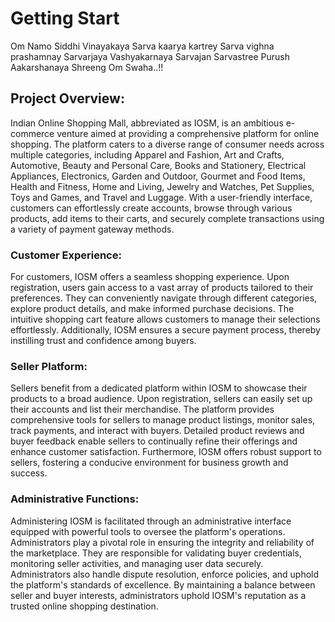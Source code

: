 # Getting Start

Om Namo Siddhi Vinayakaya Sarva kaarya kartrey Sarva vighna prashamnay Sarvarjaya Vashyakarnaya Sarvajan Sarvastree Purush Aakarshanaya Shreeng Om Swaha..!!


## Project Overview: 

Indian Online Shopping Mall, abbreviated as IOSM, is an ambitious e-commerce venture aimed at providing a comprehensive platform for online shopping. The platform caters to a diverse range of consumer needs across multiple categories, including Apparel and Fashion, Art and Crafts, Automotive, Beauty and Personal Care, Books and Stationery, Electrical Appliances, Electronics, Garden and Outdoor, Gourmet and Food Items, Health and Fitness, Home and Living, Jewelry and Watches, Pet Supplies, Toys and Games, and Travel and Luggage. With a user-friendly interface, customers can effortlessly create accounts, browse through various products, add items to their carts, and securely complete transactions using a variety of payment gateway methods.

### Customer Experience:
For customers, IOSM offers a seamless shopping experience. Upon registration, users gain access to a vast array of products tailored to their preferences. They can conveniently navigate through different categories, explore product details, and make informed purchase decisions. The intuitive shopping cart feature allows customers to manage their selections effortlessly. Additionally, IOSM ensures a secure payment process, thereby instilling trust and confidence among buyers.

### Seller Platform:
Sellers benefit from a dedicated platform within IOSM to showcase their products to a broad audience. Upon registration, sellers can easily set up their accounts and list their merchandise. The platform provides comprehensive tools for sellers to manage product listings, monitor sales, track payments, and interact with buyers. Detailed product reviews and buyer feedback enable sellers to continually refine their offerings and enhance customer satisfaction. Furthermore, IOSM offers robust support to sellers, fostering a conducive environment for business growth and success.

### Administrative Functions:
Administering IOSM is facilitated through an administrative interface equipped with powerful tools to oversee the platform's operations. Administrators play a pivotal role in ensuring the integrity and reliability of the marketplace. They are responsible for validating buyer credentials, monitoring seller activities, and managing user data securely. Administrators also handle dispute resolution, enforce policies, and uphold the platform's standards of excellence. By maintaining a balance between seller and buyer interests, administrators uphold IOSM's reputation as a trusted online shopping destination.

